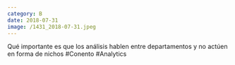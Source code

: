 ```yaml
--- 
category: B 
date: 2018-07-31 
image: /1431_2018-07-31.jpeg 
--- 
```


Qué importante es que los análisis hablen entre departamentos y no actúen en forma de nichos #Conento #Analytics